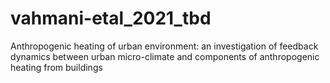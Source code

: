 # vahmani-etal_2021_tbd
Anthropogenic heating of urban environment: an investigation of feedback dynamics between urban micro-climate and components of anthropogenic heating from buildings
